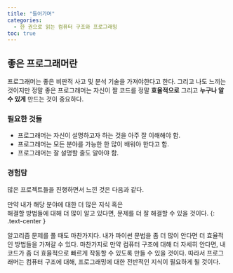 ```yaml
---
title: "들어가며"
categories:
  - 한 권으로 읽는 컴퓨터 구조와 프로그래밍
toc: true
---
```

  
## 좋은 프로그래머란
프로그래머는 좋은 비판적 사고 및 분석 기술을 가져야한다고 한다. 그리고 나도 느끼는 것이지만 정말 좋은 프로그래머는 자신이 짤 코드를 정말 **효율적으로**
그리고 **누구나 알 수 있게** 만드는 것이 중요하다. 

### 필요한 것들
* 프로그래머는 자신이 설명하고자 하는 것을 아주 잘 이해해야 함.
* 프로그래머는 모든 분야를 가능한 한 많이 배워야 한다고 함. 
* 프로그래머는 잘 설명할 줄도 알아야 함.

### 경험담
많은 프로젝트들을 진행하면서 느낀 것은 다음과 같다.

만약 내가 해당 분야에 대한 더 많은 지식 혹은  
해결할 방법들에 대해 더 많이 알고 있다면, 문제를 더 잘 해결할 수 있을 것이다.
{: .text-center }

알고리즘 문제를 풀 때도 마찬가지다. 내가 파이썬 문법을 좀 더 많이 안다면 더 효율적인 방법들을 가져갈 수 있다. 
마찬가지로 만약 컴퓨터 구조에 대해 더 자세히 안다면, 내 코드가 좀 더 효율적으로 빠르게 작동할 수 있도록 만들 수 있을 것이다.
따라서 프로그래머는 컴퓨터 구조에 대해, 프로그래밍에 대한 전반적인 지식이 필요하게 될 것이다.

